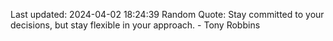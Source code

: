 Last updated: 2024-04-02 18:24:39
Random Quote: Stay committed to your decisions, but stay flexible in your approach. - Tony Robbins